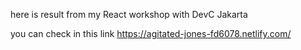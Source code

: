 here is result from my React workshop with DevC Jakarta

you can check in this link
https://agitated-jones-fd6078.netlify.com/
